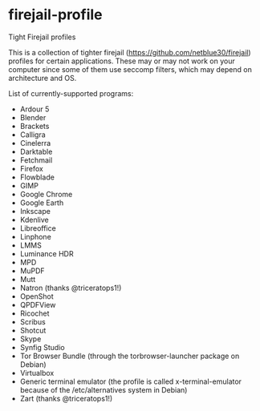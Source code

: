 # firejail-profile
Tight Firejail profiles

This is a collection of tighter firejail (https://github.com/netblue30/firejail) profiles for certain applications. These may or may not work on your computer since some of them use seccomp filters, which may depend on architecture and OS.

List of currently-supported programs:
* Ardour 5
* Blender
* Brackets
* Calligra
* Cinelerra
* Darktable
* Fetchmail
* Firefox
* Flowblade
* GIMP
* Google Chrome
* Google Earth
* Inkscape
* Kdenlive
* Libreoffice
* Linphone
* LMMS
* Luminance HDR
* MPD
* MuPDF
* Mutt
* Natron (thanks @triceratops1!)
* OpenShot
* QPDFView
* Ricochet
* Scribus
* Shotcut
* Skype
* Synfig Studio
* Tor Browser Bundle (through the torbrowser-launcher package on Debian)
* Virtualbox
* Generic terminal emulator (the profile is called x-terminal-emulator because of the /etc/alternatives system in Debian)
* Zart (thanks @triceratops1!)
